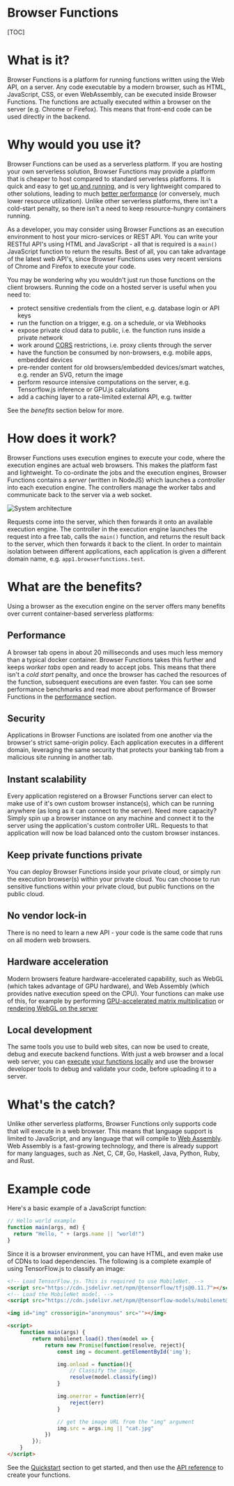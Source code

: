 Browser Functions
=======

[TOC]

# What is it?

Browser Functions is a platform for running functions written using the Web API, on a server. Any code executable by a modern browser, such as HTML, JavaScript, CSS, or even WebAssembly, can be executed inside Browser Functions. The functions are actually executed within a browser on the server (e.g. Chrome or Firefox). This means that front-end code can be used directly in the backend.

# Why would you use it?

Browser Functions can be used as a serverless platform. If you are hosting your own serverless solution, Browser Functions may provide a platform that is cheaper to host compared to standard serverless platforms. It is quick and easy to get [up and running](install.md), and is very lightweight compared to other solutions, leading to much [better performance](performance.md) (or conversely, much lower resource utilization). Unlike other serverless platforms, there isn't a cold-start penalty, so there isn't a need to keep resource-hungry containers running.

As a developer, you may consider using Browser Functions as an execution environment to host your micro-services or REST API. You can write your RESTful API's using HTML and JavaScript - all that is required is a `main()` JavaScript function to return the results. Best of all, you can take advantage of the latest web API's, since Browser Functions uses very recent versions of Chrome and Firefox to execute your code.

You may be wondering why you wouldn't just run those functions on the client browsers. Running the code on a hosted server is useful when you need to:

- protect sensitive credentials from the client, e.g. database login or API keys
- run the function on a trigger, e.g. on a schedule, or via Webhooks
- expose private cloud data to public, i.e. the function runs inside a private network
- work around [CORS](https://developer.mozilla.org/en-US/docs/Web/HTTP/CORS) restrictions, i.e. proxy clients through the server
- have the function be consumed by non-browsers, e.g. mobile apps, embedded devices
- pre-render content for old browsers/embedded devices/smart watches, e.g. render an SVG, return the image
- perform resource intensive computations on the server, e.g. Tensorflow.js inference or GPU.js calculations
- add a caching layer to a rate-limited external API, e.g. twitter

See the *benefits* section below for more.

# How does it work?

Browser Functions uses execution engines to execute your code, where the execution engines are actual web browsers. This makes the platform fast and lightweight. To co-ordinate the jobs and the execution engines, Browser Functions contains a *server* (written in NodeJS) which launches a *controller* into each execution engine. The controllers manage the worker tabs and communicate back to the server via a web socket.

![System architecture](images/system-architecture.png)

Requests come into the server, which then forwards it onto an available execution engine. The controller in the execution engine launches the request into a free tab, calls the `main()` function, and returns the result back to the server, which then forwards it back to the client. In order to maintain isolation between different applications, each application is given a different domain name, e.g. `app1.browserfunctions.test`.

# What are the benefits?

Using a browser as the execution engine on the server offers many benefits over current container-based serverless platforms:

## Performance

A browser tab opens in about 20 milliseconds and uses much less memory than a typical docker container. Browser Functions takes this further and keeps *worker tabs* open and ready to accept jobs. This means that there isn't a *cold start* penalty, and once the browser has cached the resources of the function, subsequent executions are even faster. You can see some performance benchmarks and read more about performance of Browser Functions in the [performance](performance.md) section.

## Security

Applications in Browser Functions are isolated from one another via the browser's strict same-origin policy. Each application executes in a different domain, leveraging the same security that protects your banking tab from a malicious site running in another tab.

## Instant scalability

Every application registered on a Browser Functions server can elect to make use of it's own custom browser instance(s), which can be running anywhere (as long as it can connect to the server). Need more capacity? Simply spin up a browser instance on any machine and connect it to the server using the application's custom controller URL. Requests to that application will now be load balanced onto the custom browser instances.

## Keep private functions private

You can deploy Browser Functions inside your private cloud, or simply run the execution browser(s) within your private cloud. You can choose to run sensitive functions within your private cloud, but public functions on the public cloud.

## No vendor lock-in

There is no need to learn a new API - your code is the same code that runs on all modern web browsers.

## Hardware acceleration

Modern browsers feature hardware-accelerated capability, such as WebGL (which takes advantage of GPU hardware), and Web Assembly (which provides native execution speed on the CPU). Your functions can make use of this, for example by performing [GPU-accelerated matrix multiplication](https://github.com/IBM/browser-functions/browser_backend/tree/master/functions_root/examples/files/gpu_matrix_multiply) or [rendering WebGL on the server](https://github.com/IBM/browser-functions/browser_backend/tree/master/functions_root/examples/files/webgl)

## Local development

The same tools you use to build web sites, can now be used to create, debug and execute backend functions. With just a web browser and a local web server, you can [execute your functions locally](quickstart.md) and use the browser developer tools to debug and validate your code, before uploading it to a server.

# What's the catch?

Unlike other serverless platforms, Browser Functions only supports code that will execute in a web browser. This means that language support is limited to JavaScript, and any language that will compile to [Web Assembly](https://webassembly.org/). Web Assembly is a fast-growing technology, and there is already support for many languages, such as .Net, C, C#, Go, Haskell, Java, Python, Ruby, and Rust.

# Example code

Here's a basic example of a JavaScript function:

```javascript
// Hello world example
function main(args, md) {
  return "Hello, " + (args.name || "world!")
}
```

Since it is a browser environment, you can have HTML, and even make use of CDNs to load dependencies. The following is a complete example of using TensorFlow.js to classify an image:

```html
<!-- Load TensorFlow.js. This is required to use MobileNet. -->
<script src="https://cdn.jsdelivr.net/npm/@tensorflow/tfjs@0.11.7"></script>
<!-- Load the MobileNet model. -->
<script src="https://cdn.jsdelivr.net/npm/@tensorflow-models/mobilenet@0.1.1"></script>

<img id="img" crossorigin="anonymous" src=""></img>

<script>
    function main(args) {
        return mobilenet.load().then(model => {
            return new Promise(function(resolve, reject){
                const img = document.getElementById('img');

                img.onload = function(){
                    // Classify the image.
                    resolve(model.classify(img))
                }

                img.onerror = function(err){
                    reject(err)
                }

                // get the image URL from the "img" argument
                img.src = args.img || "cat.jpg"
            })
        });
    }
</script>
```

See the [Quickstart](quickstart.md) section to get started, and then use the [API reference](api.md) to create your functions.
